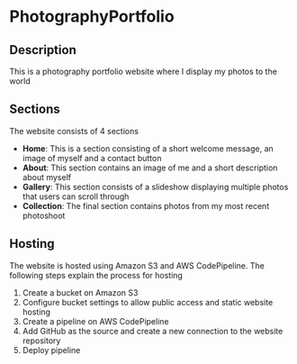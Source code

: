 # PhotographyPortfolio

## Description
This is a photography portfolio website where I display my photos to the world

## Sections
The website consists of 4 sections
- **Home**: This is a section consisting of a short welcome message, an image of myself and a contact button
- **About**: This section contains an image of me and a short description about myself
- **Gallery**: This section consists of a slideshow displaying multiple photos that users can scroll through
- **Collection**: The final section contains photos from my most recent photoshoot

## Hosting
The website is hosted using Amazon S3 and AWS CodePipeline. The following steps explain the process for hosting
1. Create a bucket on Amazon S3
2. Configure bucket settings to allow public access and static website hosting
3. Create a pipeline on AWS CodePipeline
4. Add GitHub as the source and create a new connection to the website repository
5. Deploy pipeline
